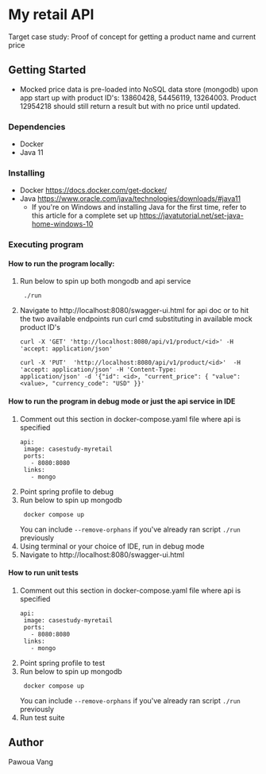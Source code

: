 # My retail API
Target case study: Proof of concept for getting a product name and current price

## Getting Started

* Mocked price data is pre-loaded into NoSQL data store (mongodb) upon app start up with product ID's:
13860428, 54456119, 13264003. Product 12954218 should still return a result but with no price until
updated.

### Dependencies

* Docker
* Java 11

### Installing

* Docker https://docs.docker.com/get-docker/
* Java https://www.oracle.com/java/technologies/downloads/#java11
    * If you're on Windows and installing Java for the first time, refer to this article for a complete set up https://javatutorial.net/set-java-home-windows-10
### Executing program
#### How to run the program locally:
1. Run below to spin up both mongodb and api service
   ```
    ./run
    ```
2. Navigate to http://localhost:8080/swagger-ui.html for api doc or to hit the two available endpoints run curl cmd 
   substituting in available mock product ID's
   ```
   curl -X 'GET' 'http://localhost:8080/api/v1/product/<id>' -H 'accept: application/json'
   ```
   ```
   curl -X 'PUT'  'http://localhost:8080/api/v1/product/<id>'  -H 'accept: application/json' -H 'Content-Type: 
   application/json' -d '{"id": <id>, "current_price": { "value": <value>, "currency_code": "USD" }}'
   ```

#### How to run the program in debug mode or just the api service in IDE
1. Comment out this section in docker-compose.yaml file where api is specified
   ```  
   api:
    image: casestudy-myretail
    ports:
      - 8080:8080
    links:
      - mongo
   ```
2. Point spring profile to debug
3. Run below to spin up mongodb
   ```
    docker compose up 
   ```
   You can include `--remove-orphans` if you've already ran script `./run` previously
4. Using terminal or your choice of IDE, run in debug mode
5. Navigate to http://localhost:8080/swagger-ui.html

#### How to run unit tests
1. Comment out this section in docker-compose.yaml file where api is specified
   ```  
   api:
    image: casestudy-myretail
    ports:
      - 8080:8080
    links:
      - mongo
   ```
2. Point spring profile to test
3. Run below to spin up mongodb
   ```
    docker compose up 
   ```
   You can include `--remove-orphans` if you've already ran script `./run` previously
4. Run test suite


## Author

Pawoua Vang

